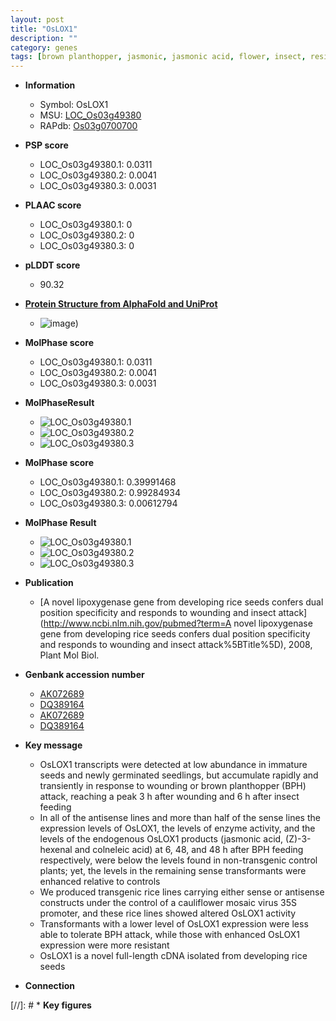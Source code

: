 ```yaml
---
layout: post
title: "OsLOX1"
description: ""
category: genes
tags: [brown planthopper, jasmonic, jasmonic acid, flower, insect, resistant, seedling, seed]
---
```


* **Information**  
    + Symbol: OsLOX1  
    + MSU: [LOC_Os03g49380](http://rice.plantbiology.msu.edu/cgi-bin/ORF_infopage.cgi?orf=LOC_Os03g49380)  
    + RAPdb: [Os03g0700700](http://rapdb.dna.affrc.go.jp/viewer/gbrowse_details/irgsp1?name=Os03g0700700)  

* **PSP score**  
    + LOC_Os03g49380.1: 0.0311 
    + LOC_Os03g49380.2: 0.0041 
    + LOC_Os03g49380.3: 0.0031 

* **PLAAC score**  
    + LOC_Os03g49380.1: 0 
    + LOC_Os03g49380.2: 0 
    + LOC_Os03g49380.3: 0 

* **pLDDT score**
    + 90.32

* **[Protein Structure from AlphaFold and UniProt](https://www.uniprot.org/uniprotkb/Q53RB0/entry#structure)**
    + ![image](https://ricepsp.github.io/images/Q5/AF-Q53RB0-F1.png))

* **MolPhase score**
    + LOC_Os03g49380.1: 0.0311
    + LOC_Os03g49380.2: 0.0041
    + LOC_Os03g49380.3: 0.0031

* **MolPhaseResult**
    + ![LOC_Os03g49380.1](https://ricepsp.github.io/pictures/LOC_Os03g/LOC_Os03g49380.1.png)
    + ![LOC_Os03g49380.2](https://ricepsp.github.io/pictures/LOC_Os03g/LOC_Os03g49380.2.png)
    + ![LOC_Os03g49380.3](https://ricepsp.github.io/pictures/LOC_Os03g/LOC_Os03g49380.3.png)

* **MolPhase score**
    + LOC_Os03g49380.1: 0.39991468
    + LOC_Os03g49380.2: 0.99284934
    + LOC_Os03g49380.3: 0.00612794

* **MolPhase Result**
    + ![LOC_Os03g49380.1](https://304243504.github.io/Pictures/LOC_Os03g/LOC_Os03g49380.1.png)
    + ![LOC_Os03g49380.2](https://304243504.github.io/Pictures/LOC_Os03g/LOC_Os03g49380.2.png)
    + ![LOC_Os03g49380.3](https://304243504.github.io/Pictures/LOC_Os03g/LOC_Os03g49380.3.png)

* **Publication**  
    + [A novel lipoxygenase gene from developing rice seeds confers dual position specificity and responds to wounding and insect attack](http://www.ncbi.nlm.nih.gov/pubmed?term=A novel lipoxygenase gene from developing rice seeds confers dual position specificity and responds to wounding and insect attack%5BTitle%5D), 2008, Plant Mol Biol.

* **Genbank accession number**  
    + [AK072689](http://www.ncbi.nlm.nih.gov/nuccore/AK072689)
    + [DQ389164](http://www.ncbi.nlm.nih.gov/nuccore/DQ389164)
    + [AK072689](http://www.ncbi.nlm.nih.gov/nuccore/AK072689)
    + [DQ389164](http://www.ncbi.nlm.nih.gov/nuccore/DQ389164)

* **Key message**  
    + OsLOX1 transcripts were detected at low abundance in immature seeds and newly germinated seedlings, but accumulate rapidly and transiently in response to wounding or brown planthopper (BPH) attack, reaching a peak 3 h after wounding and 6 h after insect feeding
    + In all of the antisense lines and more than half of the sense lines the expression levels of OsLOX1, the levels of enzyme activity, and the levels of the endogenous OsLOX1 products (jasmonic acid, (Z)-3-hexenal and colneleic acid) at 6, 48, and 48 h after BPH feeding respectively, were below the levels found in non-transgenic control plants; yet, the levels in the remaining sense transformants were enhanced relative to controls
    + We produced transgenic rice lines carrying either sense or antisense constructs under the control of a cauliflower mosaic virus 35S promoter, and these rice lines showed altered OsLOX1 activity
    + Transformants with a lower level of OsLOX1 expression were less able to tolerate BPH attack, while those with enhanced OsLOX1 expression were more resistant
    + OsLOX1 is a novel full-length cDNA isolated from developing rice seeds

* **Connection**  

[//]: # * **Key figures**  


